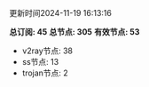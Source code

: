 更新时间2024-11-19 16:13:16

**总订阅: 45**
**总节点: 305**
**有效节点: 53**
- v2ray节点: 38
- ss节点: 13
- trojan节点: 2
